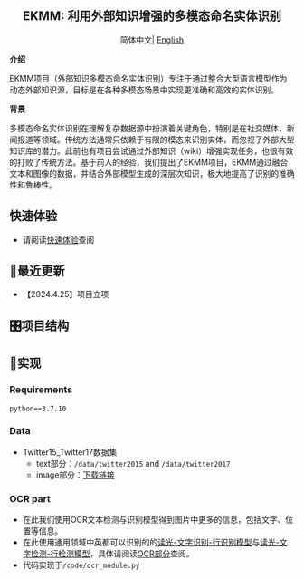 
<div align="center"> 

## EKMM: 利用外部知识增强的多模态命名实体识别

</div>
<div align="center">
      简体中文| <a href="README_EN.md" >English</a>
  </div>

**介绍**

EKMM项目（外部知识多模态命名实体识别）专注于通过整合大型语言模型作为动态外部知识源，目标是在各种多模态场景中实现更准确和高效的实体识别。

**背景**

多模态命名实体识别在理解复杂数据源中扮演着关键角色，特别是在社交媒体、新闻报道等领域。传统方法通常只依赖于有限的模态来识别实体，而忽视了外部大型知识库的潜力。此前也有项目尝试通过外部知识（wiki）增强实现任务，也很有效的打败了传统方法。基于前人的经验，我们提出了EKMM项目，EKMM通过融合文本和图像的数据，并结合外部模型生成的深层次知识，极大地提高了识别的准确性和鲁棒性。


## 快速体验
- 请阅读[快速体验](docs/quick_start.md)查阅


## 🎇最近更新
- 【2024.4.25】项目立项

## 🎛项目结构




## 📌实现

### Requirements

```
python==3.7.10

```

### Data
- Twitter15_Twitter17数据集
    - text部分：`/data/twitter2015` and `/data/twitter2017`
    - image部分：[下载链接](https://pan.baidu.com/s/15JN6BK9RBXyeLKZMV2vkCw?pwd=mner)

### OCR part
- 在此我们使用OCR文本检测与识别模型得到图片中更多的信息，包括文字、位置等信息。
- 在此使用通用领域中英都可以识别的的[读光-文字识别-行识别模型](https://www.modelscope.cn/models/iic/cv_convnextTiny_ocr-recognition-general_damo/summary)与[读光-文字检测-行检测模型](https://www.modelscope.cn/models/iic/cv_resnet18_ocr-detection-db-line-level_damo/summary)，具体请阅读[OCR部分](https://modelscope.cn/headlines/article/42)查阅。
- 代码实现于`/code/ocr_module.py`

